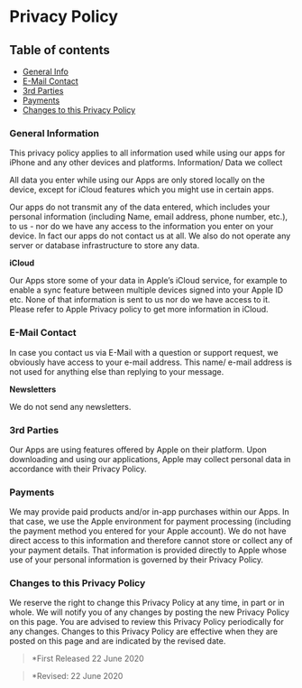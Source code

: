# Privacy Policy

## Table of contents
* [General Info](#general-information)
* [E-Mail Contact](#e-mail)
* [3rd Parties](#3rd-parties)
* [Payments](#payments)
* [Changes to this Privacy Policy](#changes-to-this-privacy-policy)


### General Information

This privacy policy applies to all information used while using our apps for iPhone and any other devices and platforms.
Information/ Data we collect

All data you enter while using our Apps are only stored locally on the device, except for iCloud features which you might use in certain apps.

Our apps do not transmit any of the data entered, which includes your personal information (including Name, email address, phone number, etc.), to us - nor do we have any access to the information you enter on your device. In fact our apps do not contact us at all.
We also do not operate any server or database infrastructure to store any data.


**iCloud**

Our Apps store some of your data in Apple’s iCloud service, for example to enable a sync feature between multiple devices signed into your Apple ID etc. None of that information is sent to us nor do we have access to it. Please refer to Apple Privacy policy to get more information in iCloud.


### E-Mail Contact

In case you contact us via E-Mail with a question or support request, we obviously have access to your e-mail address. This name/ e-mail address is not used for anything else than replying to your message. 


**Newsletters**

We do not send any newsletters.



### 3rd Parties

Our Apps are using features offered by Apple on their platform.
Upon downloading and using our applications, Apple may collect personal data in accordance with their Privacy Policy.


### Payments

We may provide paid products and/or in-app purchases within our Apps. In that case, we use the Apple environment for payment processing (including the payment method you entered for your Apple account). We do not have direct access to this information and therefore cannot store or collect any of your payment details. That information is provided directly to Apple whose use of your personal information is governed by their Privacy Policy.


### Changes to this Privacy Policy

We reserve the right to change this Privacy Policy at any time, in part or in whole. We will notify you of any changes by posting the new Privacy Policy on this page.
You are advised to review this Privacy Policy periodically for any changes. Changes to this Privacy Policy are effective when they are posted on this page and are indicated by the revised date.


> *First Released 22 June 2020

> *Revised: 22 June 2020
